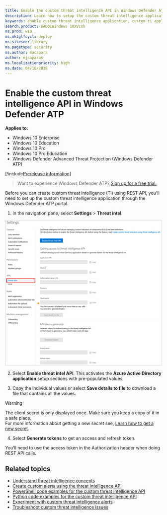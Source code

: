 ```yaml
---
title: Enable the custom threat intelligence API in Windows Defender ATP
description: Learn how to setup the custom threat intelligence application in Windows Defender ATP to create custom threat intelligence (TI).
keywords: enable custom threat intelligence application, custom ti application, application name, client id, authorization url, resource, client secret, access tokens
search.product: eADQiWindows 10XVcnh
ms.prod: w10
ms.mktglfcycl: deploy
ms.sitesec: library
ms.pagetype: security
ms.author: macapara
author: mjcaparas
ms.localizationpriority: high
ms.date: 04/16/2018
---
```


# Enable the custom threat intelligence API in Windows Defender ATP

**Applies to:**

- Windows 10 Enterprise
- Windows 10 Education
- Windows 10 Pro
- Windows 10 Pro Education
- Windows Defender Advanced Threat Protection (Windows Defender ATP)

[!include[Prerelease information](prerelease.md)]

>Want to experience Windows Defender ATP? [Sign up for a free trial.](https://www.microsoft.com/en-us/WindowsForBusiness/windows-atp?ocid=docs-wdatp-enablecustomti-abovefoldlink) 

Before you can create custom threat intelligence (TI) using REST API, you'll need to set up the custom threat intelligence application through the Windows Defender ATP portal.

1. In the navigation pane, select **Settings** > **Threat intel**.

  ![Image of threat intel API menu](images/atp-threat-intel-api.png)

2. Select **Enable threat intel API**. This activates the **Azure Active Directory application** setup sections with pre-populated values.

3. Copy the individual values or select **Save details to file** to download a file that contains all the values.

  >[!WARNING]
  >The client secret is only displayed once. Make sure you keep a copy of it in a safe place. <br>
  For more information about getting a new secret see, [Learn how to get a new secret](troubleshoot-custom-ti-windows-defender-advanced-threat-protection.md#learn-how-to-get-a-new-client-secret).

4. Select **Generate tokens** to get an access and refresh token.

You’ll need to use the access token in the Authorization header when doing REST API calls.

## Related topics
- [Understand threat intelligence concepts](threat-indicator-concepts-windows-defender-advanced-threat-protection.md)
- [Create custom alerts using the threat intelligence API](custom-ti-api-windows-defender-advanced-threat-protection.md)
- [PowerShell code examples for the custom threat intelligence API](powershell-example-code-windows-defender-advanced-threat-protection.md)
- [Python code examples for the custom threat intelligence API](python-example-code-windows-defender-advanced-threat-protection.md)
- [Experiment with custom threat intelligence alerts](experiment-custom-ti-windows-defender-advanced-threat-protection.md)
- [Troubleshoot custom threat intelligence issues](troubleshoot-custom-ti-windows-defender-advanced-threat-protection.md)
